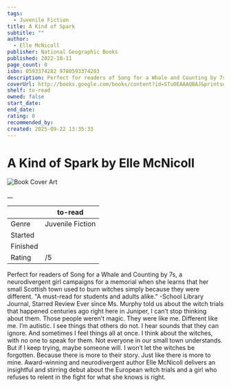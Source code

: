 ```yaml
---
tags:
  - Juvenile Fiction
title: A Kind of Spark
subtitle: ""
author:
  - Elle McNicoll
publisher: National Geographic Books
published: 2022-10-11
page_count: 0
isbn: 0593374282 9780593374283
description: Perfect for readers of Song for a Whale and Counting by 7s, a neurodivergent girl campaigns for a memorial when she learns that her small Scottish town used to burn witches simply because they were different. "A must-read for students and adults alike." -School Library Journal, Starred Review Ever since Ms. Murphy told us about the witch trials that happened centuries ago right here in Juniper, I can’t stop thinking about them. Those people weren’t magic. They were like me. Different like me. I’m autistic. I see things that others do not. I hear sounds that they can ignore. And sometimes I feel things all at once. I think about the witches, with no one to speak for them. Not everyone in our small town understands. But if I keep trying, maybe someone will. I won’t let the witches be forgotten. Because there is more to their story. Just like there is more to mine. Award-winning and neurodivergent author Elle McNicoll delivers an insightful and stirring debut about the European witch trials and a girl who refuses to relent in the fight for what she knows is right.
coverUrl: http://books.google.com/books/content?id=STuOEAAAQBAJ&printsec=frontcover&img=1&zoom=1&source=gbs_api
shelf: to-read
owned: false
start_date:
end_date:
rating: 0
recommended_by:
created: 2025-09-22 13:35:33
---
```


# A Kind of Spark by Elle McNicoll

![Book Cover Art](http://books.google.com/books/content?id=STuOEAAAQBAJ&printsec=frontcover&img=1&zoom=1&source=gbs_api)

__

| &nbsp; | to-read | 
| --- | --- |
| Genre | Juvenile Fiction |
| Started |  |
| Finished |  |
| Rating | /5 |

Perfect for readers of Song for a Whale and Counting by 7s, a neurodivergent girl campaigns for a memorial when she learns that her small Scottish town used to burn witches simply because they were different. "A must-read for students and adults alike." -School Library Journal, Starred Review Ever since Ms. Murphy told us about the witch trials that happened centuries ago right here in Juniper, I can’t stop thinking about them. Those people weren’t magic. They were like me. Different like me. I’m autistic. I see things that others do not. I hear sounds that they can ignore. And sometimes I feel things all at once. I think about the witches, with no one to speak for them. Not everyone in our small town understands. But if I keep trying, maybe someone will. I won’t let the witches be forgotten. Because there is more to their story. Just like there is more to mine. Award-winning and neurodivergent author Elle McNicoll delivers an insightful and stirring debut about the European witch trials and a girl who refuses to relent in the fight for what she knows is right.
